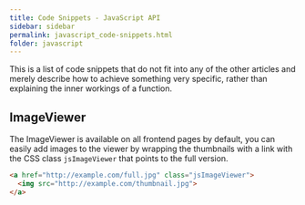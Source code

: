 ```yaml
---
title: Code Snippets - JavaScript API
sidebar: sidebar
permalink: javascript_code-snippets.html
folder: javascript
---
```


This is a list of code snippets that do not fit into any of the other articles
and merely describe how to achieve something very specific, rather than explaining
the inner workings of a function.

## ImageViewer

The ImageViewer is available on all frontend pages by default, you can easily
add images to the viewer by wrapping the thumbnails with a link with the CSS
class `jsImageViewer` that points to the full version.

```html
<a href="http://example.com/full.jpg" class="jsImageViewer">
  <img src="http://example.com/thumbnail.jpg">
</a>
```
